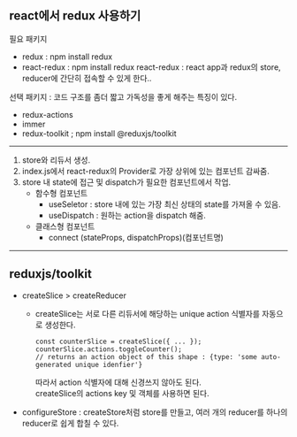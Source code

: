 ## react에서 redux 사용하기

필요 패키지

- redux : npm install redux
- react-redux : npm install redux react-redux : react app과 redux의 store, reducer에 간단히 접속할 수 있게 한다..

선택 패키지 : 코드 구조를 좀더 짧고 가독성을 좋게 해주는 특징이 있다.

- redux-actions
- immer
- redux-toolkit ; npm install @reduxjs/toolkit

---

1. store와 리듀서 생성.
2. index.js에서 react-redux의 Provider로 가장 상위에 있는 컴포넌트 감싸줌.
3. store 내 state에 접근 및 dispatch가 필요한 컴포넌트에서 작업.
   - 함수형 컴포넌트
     - useSeletor : store 내에 있는 가장 최신 상태의 state를 가져올 수 있음.
     - useDispatch : 원하는 action을 dispatch 해줌.
   - 클래스형 컴포넌트
     - connect (stateProps, dispatchProps)(컴포넌트명)

---

## reduxjs/toolkit

- createSlice > createReducer

  - createSlice는 서로 다른 리듀서에 해당하는 unique action 식별자를 자동으로 생성한다.

    ```
    const counterSlice = createSlice({ ... });
    counterSlice.actions.toggleCounter();
    // returns an action object of this shape : {type: 'some auto-generated unique idenfier'}

    ```

    따라서 action 식별자에 대해 신경쓰지 않아도 된다.  
    createSlice의 actions key 및 객체를 사용하면 된다.

- configureStore : createStore처럼 store를 만들고, 여러 개의 reducer를 하나의 reducer로 쉽게 합칠 수 있다.
